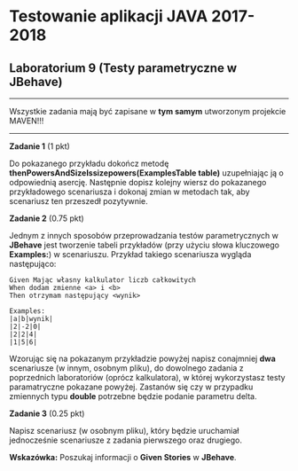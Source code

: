 # Testowanie aplikacji JAVA 2017-2018
## Laboratorium 9 (Testy parametryczne w JBehave)

-------------------------------------------

Wszystkie zadania mają być zapisane w **tym samym** utworzonym projekcie MAVEN!!!

-------------------------------------------

**Zadanie 1** (1 pkt)

Do pokazanego przykładu dokończ metodę **thenPowersAndSizeIssizepowers(ExamplesTable table)** uzupełniając ją o odpowiednią asercję. Następnie dopisz kolejny wiersz do pokazanego przykładowego scenariusza i dokonaj zmian w metodach tak, aby scenariusz ten przeszedł pozytywnie. 

**Zadanie 2** (0.75 pkt) 

Jednym z innych sposobów przeprowadzania testów parametrycznych w **JBehave** jest tworzenie tabeli przykładów (przy użyciu słowa kluczowego **Examples:**) w scenariuszu. Przykład takiego scenariusza wygląda następująco: 

```
Given Mając własny kalkulator liczb całkowitych
When dodam zmienne <a> i <b>
Then otrzymam następujący <wynik> 

Examples: 
|a|b|wynik|
|2|-2|0|
|2|2|4|
|1|5|6|
```

Wzorując się na pokazanym przykładzie powyżej napisz conajmniej **dwa** scenariusze (w innym, osobnym pliku), do dowolnego zadania z poprzednich laboratoriów (oprócz kalkulatora), w której wykorzystasz testy paramatryczne pokazane powyżej. Zastanów się czy w przypadku zmiennych typu **double** potrzebne będzie podanie parametru delta.

**Zadanie 3** (0.25 pkt) 

Napisz scenariusz (w osobnym pliku), który będzie uruchamiał jednocześnie scenariusze z zadania pierwszego oraz drugiego. 

**Wskazówka:** Poszukaj informacji o **Given Stories** w  **JBehave**.
